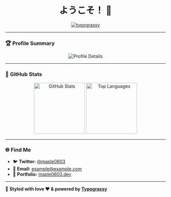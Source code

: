 <h1 align="center">ようこそ！ 👋</h1>

<p align="center">
  <a href="https://github.com/kawarimidoll/typograssy">
    <img src="https://typograssy.deno.dev/api?text=%E3%81%93%E3%82%93%E3%81%AB%E3%81%A1%E3%81%AF%EF%BC%81%E3%80%80Hello%20world%EF%BC%81%20%20&l0=ffffff&l1=00ff99&l2=00ccff&l3=ff3399&l4=ffcc00&bg=000000&frame=none&comment=" alt="typograssy" />
  </a>
</p>

---

### 🏆 **Profile Summary**
<p align="center">
  <img src="https://github-profile-summary-cards.vercel.app/api/cards/profile-details?username=maple0603&theme=radical" alt="Profile Details" />
</p>

---

### 🚀 **GitHub Stats**
<div align="center">
  <img height="160px" src="https://github-readme-stats.vercel.app/api?username=maple0603&show_icons=true&theme=tokyonight" alt="GitHub Stats" />
  <img height="160px" src="https://github-readme-stats.vercel.app/api/top-langs/?username=maple0603&layout=compact&langs_count=6&theme=tokyonight" alt="Top Languages" />
</div>

---

### 🌐 **Find Me**
- 🐦 **Twitter:** [@maple0603](https://twitter.com/maple0603)
- 📧 **Email:** example@example.com
- 💼 **Portfolio:** [maple0603.dev](https://yourportfolio.com)

---

🎨 **Styled with love ❤️ & powered by [Typograssy](https://github.com/kawarimidoll/typograssy)**
